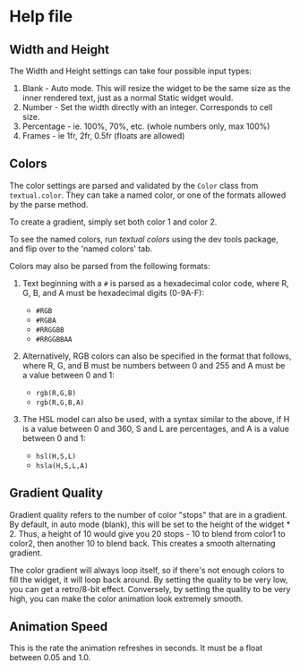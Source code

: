 # Help file

## Width and Height

The Width and Height settings can take four possible input types:

1) Blank - Auto mode. This will resize the widget to be the same size as the inner rendered text, just as a normal Static widget would.
2) Number - Set the width directly with an integer. Corresponds to cell size.
3) Percentage - ie. 100%, 70%, etc. (whole numbers only, max 100%)
4) Frames - ie 1fr, 2fr, 0.5fr (floats are allowed)

## Colors

The color settings are parsed and validated by the `Color` class from `textual.color`.
They can take a named color, or one of the formats allowed by the parse method.

To create a gradient, simply set both color 1 and color 2.

To see the named colors, run *textual colors* using the dev tools package, and
flip over to the 'named colors' tab.

Colors may also be parsed from the following formats:

1) Text beginning with a `#` is parsed as a hexadecimal color code,
    where R, G, B, and A must be hexadecimal digits (0-9A-F):

    - `#RGB`
    - `#RGBA`
    - `#RRGGBB`
    - `#RRGGBBAA`

2) Alternatively, RGB colors can also be specified in the format
    that follows, where R, G, and B must be numbers between 0 and 255
    and A must be a value between 0 and 1:

    - `rgb(R,G,B)`
    - `rgb(R,G,B,A)`

3) The HSL model can also be used, with a syntax similar to the above,
    if H is a value between 0 and 360, S and L are percentages, and A
    is a value between 0 and 1:

    - `hsl(H,S,L)`
    - `hsla(H,S,L,A)`

## Gradient Quality

Gradient quality refers to the number of color "stops" that are in a gradient.
By default, in auto mode (blank), this will be set to the height of the widget * 2.
Thus, a height of 10 would give you 20 stops - 10 to blend from color1 to color2,
then another 10 to blend back. This creates a smooth alternating gradient.

The color gradient will always loop itself, so if there's not enough colors
to fill the widget, it will loop back around. By setting the quality to be very low,
you can get a retro/8-bit effect. Conversely, by setting the quality to be very high,
you can make the color animation look extremely smooth.

## Animation Speed

This is the rate the animation refreshes in seconds. It must be a float between 0.05 and 1.0.
